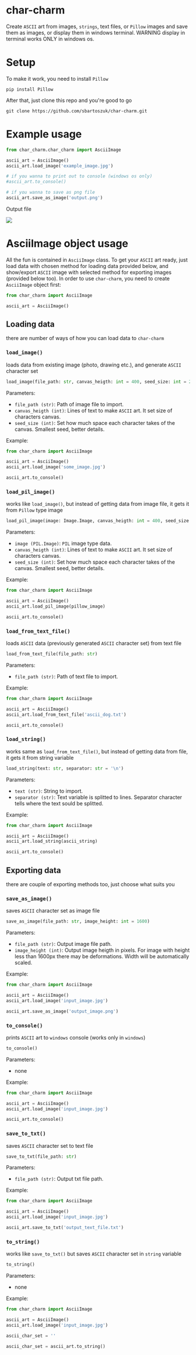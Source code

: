 # char-charm
Create ``ASCII`` art from images, ```strings```, text files, or ```Pillow``` images and save them as images, or display them in windows terminal. WARNING display in terminal works ONLY in windows os.

# Setup
To make it work, you need to install ```Pillow```

```
pip install Pillow
```

After that, just clone this repo and you're good to go

```
git clone https://github.com/sbartoszuk/char-charm.git
```

# Example usage

```python
from char_charm.char_charm import AsciiImage

ascii_art = AsciiImage()
ascii_art.load_image('example_image.jpg')

# if you wanna to print out to console (windows os only)
#ascii_art.to_console()

# if you wanna to save as png file
ascii_art.save_as_image('output.png')
```

Output file

![](https://github.com/sbartoszuk/char-charm/blob/main/media_examples/example_4.png?raw=true)

# AsciiImage object usage

All the fun is contained in ```AsciiImage``` class. To get your ```ASCII``` art ready, just load data with chosen method for loading data provided below, and show/export ```ASCII``` image with selected method for exporting images (provided below too). In order to use ```char-charm```, you need to create ```AsciiImage``` object first:

```python
from char_charm import AsciiImage

ascii_art = AsciiImage()
```

## Loading data

there are number of ways of how you can load data to ```char-charm```

### ```load_image()```

loads data from existing image (photo, drawing etc.), and generate ```ASCII``` character set

```python
load_image(file_path: str, canvas_heigth: int = 400, seed_size: int = 2)
```

Parameters:

- ```file_path (str)```: Path of image file to import.
- ```canvas_heigth (int)```: Lines of text to make ```ASCII``` art. It set size of characters canvas.
- ```seed_size (int)```: Set how much space each character takes of the canvas. Smallest seed, better details.

Example:

```python
from char_charm import AsciiImage

ascii_art = AsciiImage()
ascii_art.load_image('some_image.jpg')

ascii_art.to_console()
```

### ```load_pil_image()```

works like ```load_image()```, but instead of getting data from image file, it gets it from ```Pillow``` type image

```python
load_pil_image(image: Image.Image, canvas_heigth: int = 400, seed_size: int = 2)
```

Parameters:

- ```image (PIL.Image)```: ```PIL``` image type data.
- ```canvas_heigth (int)```: Lines of text to make ```ASCII``` art. It set size of characters canvas.
- ```seed_size (int)```: Set how much space each character takes of the canvas. Smallest seed, better details.

Example:

```python
from char_charm import AsciiImage

ascii_art = AsciiImage()
ascii_art.load_pil_image(pillow_image)

ascii_art.to_console()
```

### ```load_from_text_file()```

loads ```ASCII``` data (previously generated ```ASCII``` character set) from text file

```python
load_from_text_file(file_path: str)
```

Parameters:

- ```file_path (str)```: Path of text file to import.

Example:

```python
from char_charm import AsciiImage

ascii_art = AsciiImage()
ascii_art.load_from_text_file('ascii_dog.txt')

ascii_art.to_console()
```

### ```load_string()```

works same as ```load_from_text_file()```, but instead of getting data from file, it gets it from string variable

```python
load_string(text: str, separator: str = '\n')
```

Parameters:

- ```text (str)```: String to import.
- ```separator (str)```: Text variable is splitted to lines. Separator character tells where the text sould be splitted.

Example:

```python
from char_charm import AsciiImage

ascii_art = AsciiImage()
ascii_art.load_string(ascii_string)

ascii_art.to_console()
```
## Exporting data

there are couple of exporting methods too, just choose what suits you

### ```save_as_image()```

saves ```ASCII``` character set as image file

```python
save_as_image(file_path: str, image_height: int = 1600)
```

Parameters:

- ```file_path (str)```: Output image file path.
- ```image_height (int)```: Output image heigth in pixels. For image with height less than 1600px there may be deformations. Width will be automatically scaled.

Example:

```python
from char_charm import AsciiImage

ascii_art = AsciiImage()
ascii_art.load_image('input_image.jpg')

ascii_art.save_as_image('output_image.png')
```

### ```to_console()```

prints ```ASCII``` art to ```windows``` console (works only in ```windows```)

```python
to_console()
```

Parameters:

- none

Example:

```python
from char_charm import AsciiImage

ascii_art = AsciiImage()
ascii_art.load_image('input_image.jpg')

ascii_art.to_console()
```

### ```save_to_txt()```

saves ```ASCII``` character set to text file

```python
save_to_txt(file_path: str)
```

Parameters:

- ```file_path (str)```: Output txt file path.

Example:

```python
from char_charm import AsciiImage

ascii_art = AsciiImage()
ascii_art.load_image('input_image.jpg')

ascii_art.save_to_txt('output_text_file.txt')
```

### ```to_string()```

works like ```save_to_txt()``` but saves ```ASCII``` character set in ```string``` variable

```python
to_string()
```

Parameters:

- none

Example:

```python
from char_charm import AsciiImage

ascii_art = AsciiImage()
ascii_art.load_image('input_image.jpg')

ascii_char_set = ''

ascii_char_set = ascii_art.to_string()
```
